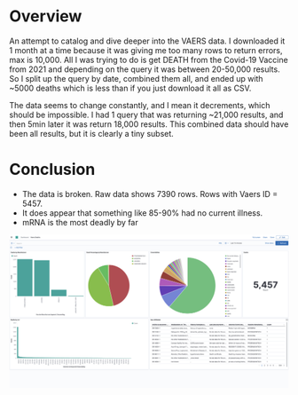 # Overview
An attempt to catalog and dive deeper into the VAERS data. I downloaded it 1 month at a time because 
it was giving me too many rows to return errors, max is 10,000. All I was trying to do is get DEATH from the 
Covid-19 Vaccine from 2021 and depending on the query it was between 20-50,000 results. So I split up the query 
by date, combined them all, and ended up with ~5000 deaths which is less than if you just download it all as CSV. 

The data seems to change constantly, and I mean it decrements, which should be impossible. I had 1 query that was 
returning ~21,000 results, and then 5min later it was return 18,000 results. This combined data should have been 
all results, but it is clearly a tiny subset. 

# Conclusion
  * The data is broken. Raw data shows 7390 rows. Rows with Vaers ID = 5457. 
  * It does appear that something like 85-90% had no current illness. 
  * mRNA is the most deadly by far
  
![visualization](dashboard.png "Title")
